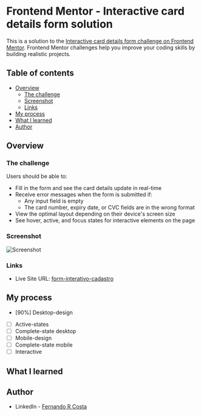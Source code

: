 # Frontend Mentor - Interactive card details form solution

This is a solution to the [Interactive card details form challenge on Frontend Mentor](https://www.frontendmentor.io/challenges/interactive-card-details-form-XpS8cKZDWw). Frontend Mentor challenges help you improve your coding skills by building realistic projects. 

## Table of contents

- [Overview](#overview)
  - [The challenge](#the-challenge)
  - [Screenshot](#screenshot)
  - [Links](#links)
- [My process](#my-process)
- [What I learned](#what-i-learned)
- [Author](#author)

## Overview

### The challenge

Users should be able to:

- Fill in the form and see the card details update in real-time
- Receive error messages when the form is submitted if:
  - Any input field is empty
  - The card number, expiry date, or CVC fields are in the wrong format
- View the optimal layout depending on their device's screen size
- See hover, active, and focus states for interactive elements on the page

### Screenshot

![Screenshot](./screenshot.jpg)


### Links

- Live Site URL: [form-interativo-cadastro](https://form-interativo-cadastro.vercel.app/)

## My process

- [90%] Desktop-design
- [ ] Active-states
- [ ] Complete-state desktop
- [ ] Mobile-design
- [ ] Complete-state mobile
- [ ] Interactive

## What I learned


## Author

- LinkedIn - [Fernando R Costa](https://www.linkedin.com/in/fernando-r-costa/)
